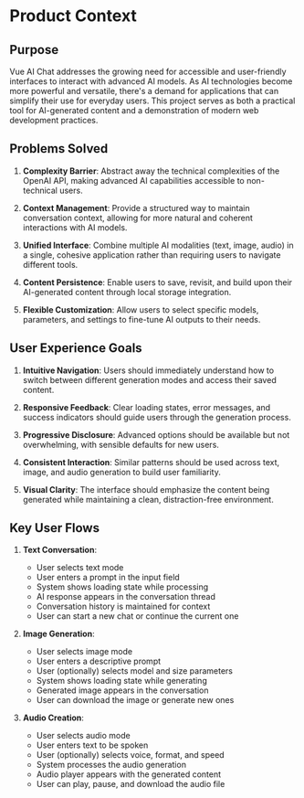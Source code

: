 # Product Context

## Purpose
Vue AI Chat addresses the growing need for accessible and user-friendly interfaces to interact with advanced AI models. As AI technologies become more powerful and versatile, there's a demand for applications that can simplify their use for everyday users. This project serves as both a practical tool for AI-generated content and a demonstration of modern web development practices.

## Problems Solved

1. **Complexity Barrier**: Abstract away the technical complexities of the OpenAI API, making advanced AI capabilities accessible to non-technical users.

2. **Context Management**: Provide a structured way to maintain conversation context, allowing for more natural and coherent interactions with AI models.

3. **Unified Interface**: Combine multiple AI modalities (text, image, audio) in a single, cohesive application rather than requiring users to navigate different tools.

4. **Content Persistence**: Enable users to save, revisit, and build upon their AI-generated content through local storage integration.

5. **Flexible Customization**: Allow users to select specific models, parameters, and settings to fine-tune AI outputs to their needs.

## User Experience Goals

1. **Intuitive Navigation**: Users should immediately understand how to switch between different generation modes and access their saved content.

2. **Responsive Feedback**: Clear loading states, error messages, and success indicators should guide users through the generation process.

3. **Progressive Disclosure**: Advanced options should be available but not overwhelming, with sensible defaults for new users.

4. **Consistent Interaction**: Similar patterns should be used across text, image, and audio generation to build user familiarity.

5. **Visual Clarity**: The interface should emphasize the content being generated while maintaining a clean, distraction-free environment.

## Key User Flows

1. **Text Conversation**:
   - User selects text mode
   - User enters a prompt in the input field
   - System shows loading state while processing
   - AI response appears in the conversation thread
   - Conversation history is maintained for context
   - User can start a new chat or continue the current one

2. **Image Generation**:
   - User selects image mode
   - User enters a descriptive prompt
   - User (optionally) selects model and size parameters
   - System shows loading state while generating
   - Generated image appears in the conversation
   - User can download the image or generate new ones

3. **Audio Creation**:
   - User selects audio mode
   - User enters text to be spoken
   - User (optionally) selects voice, format, and speed
   - System processes the audio generation
   - Audio player appears with the generated content
   - User can play, pause, and download the audio file
